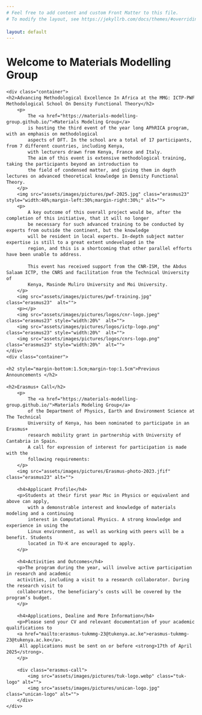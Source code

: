 ```yaml
---
# Feel free to add content and custom Front Matter to this file.
# To modify the layout, see https://jekyllrb.com/docs/themes/#overriding-theme-defaults

layout: default
---
```


<html lang="en">
<head>
    <style>
        p {
            margin: 0.8rem;
            font-size: 1rem;
        }
        h4 {
            margin: 0.5rem 0px;
        }
        .erasmus-call {
            display: flex;
            justify-content: space-between;
            align-items: center;
        }
        .erasmus-call .unican-logo {
            width: 80px;
        }
        .erasmus-call .tuk-logo {
            width: 80px; 
        } 
        .erasmus23 {
            margin-left: 10%;
            margin-right: 10%;
            width: 80%;            
        }
    </style>
</head>
<body>
     <h1>Welcome to Materials Modelling Group</h1>

    <div class="container">
    <h2>Advancing Methodological Excellence In Africa at the MMG: ICTP-PWF Methodological School On Density Functional Theory</h2>
        <p>
            The <a href="https://materials-modelling-group.github.io/">Materials Modeling Group</a> 
            is hosting the third event of the year long APhRICA program, with an emphasis on methodological 
            aspects of DFT. In the school are a total of 17 participants, from 7 different countries, including Kenya,  
            with lecturers drawn from Kenya, France and Italy. 
            The aim of this event is extensive methodological training, taking the participants beyond an introduction to 
            the field of condensed matter, and giving them in depth lectures on advanced theoretical knowledge in Density Functional Theory.
        </p>
        <img src="assets/images/pictures/pwf-2025.jpg" class="erasmus23"  style="width:40%;margin-left:30%;margin-right:30%;" alt="">
        <p>
            A key outcome of this overall project would be, after the completion of this initiative, that it will no longer 
            be necessary for such advanced training to be conducted by experts from outside the continent, but the knowledge 
            will be resident in local experts. In-depth subject matter expertise is still to a great extent undeveloped in the 
            region, and this is a shortcoming that other parallel efforts have been unable to address. 

            This event has received support from the CNR-ISM, the Abdus Salaam ICTP, the CNRS and facilitation from the Technical University of
            Kenya, Masinde Muliro University and Moi University.
        </p>
        <img src="assets/images/pictures/pwf-training.jpg" class="erasmus23"  alt="">
        <p></p>
        <img src="assets/images/pictures/logos/cnr-logo.jpeg" class="erasmus23" style="width:20%"  alt="">
        <img src="assets/images/pictures/logos/ictp-logo.png" class="erasmus23" style="width:20%"  alt="">
        <img src="assets/images/pictures/logos/cnrs-logo.png" class="erasmus23" style="width:20%"  alt="">
    </div>
    <div class="container">

    <h2 style="margin-bottom:1.5cm;margin-top:1.5cm">Previous Announcements </h2>

    <h2>Erasmus+ Call</h2>
        <p>
            The <a href="https://materials-modelling-group.github.io/">Materials Modeling Group</a> 
            of the Department of Physics, Earth and Environment Science at The Technical 
            University of Kenya, has been nominated to participate in an Erasmus+
            research mobility grant in partnership with University of Cantabria in Spain.
            A call for expression of interest for participation is made with the 
            following requirements: 
        </p>
        <img src="assets/images/pictures/Erasmus-photo-2023.jfif" class="erasmus23" alt="">

        <h4>Applicant Profile</h4>
        <p>Students at their first year Msc in Physics or equivalent and above can apply, 
            with a demonstrable interest and knowledge of materials modeling and a continuing
            interest in Computational Physics. A strong knowledge and experience in using the 
            Linux environment, as well as working with peers will be a benefit. Students 
            located in TU-K are encouraged to apply.
        </p>

        <h4>Activities and Outcomes</h4>
        <p>The program during the year, will involve active participation in research and academic
        activities, including a visit to a research collaborator. During the research visit to 
        collaborators, the beneficiary’s costs will be covered by the program’s budget.
        </p>

        <h4>Applications, Dealine and More Information</h4>
        <p>Please send your CV and relevant documentation of your academic qualifications to
        <a href="mailto:erasmus-tukmmg-23@tukenya.ac.ke">erasmus-tukmmg-23@tukenya.ac.ke</a>.
         All applications must be sent on or before <strong>17th of April 2025</strong>.
        </p>

        <div class="erasmus-call">
            <img src="assets/images/pictures/tuk-logo.webp" class="tuk-logo" alt="">
            <img src="assets/images/pictures/unican-logo.jpg" class="unican-logo" alt="">
        </div>
    </div>

</body>
</html>
